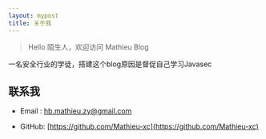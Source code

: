 ```yaml
---
layout: mypost
title: 关于我
---
```


> Hello 陌生人，欢迎访问 Mathieu Blog

一名安全行业的学徒，搭建这个blog原因是督促自己学习Javasec

## 联系我

- Email&nbsp;: [hb.mathieu.zy@gmail.com](hb.mathieu.zy@gmail.com)

- GitHub: [https://github.com/Mathieu-xc](https://github.com/Mathieu-xc)
